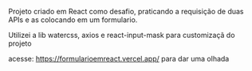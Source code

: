 Projeto criado em React como desafio, praticando a requisição de duas APIs e as colocando em um formulario.

Utilizei a lib watercss, axios e react-input-mask para customizaçã do projeto

acesse: https://formularioemreact.vercel.app/ para dar uma olhada
